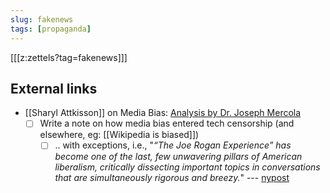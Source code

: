 ```yaml
---
slug: fakenews
tags: [propaganda]
---
```


[[[z:zettels?tag=fakenews]]]

## External links

- [[Sharyl Attkisson]] on Media Bias: [Analysis by Dr. Joseph Mercola](https://articles.mercola.com/sites/articles/archive/2020/11/22/sharyl-attkisson-media-bias.aspx)
  - [ ] Write a note on how media bias entered tech censorship (and elsewhere, eg: [[Wikipedia is biased]])
    - [ ] .. with exceptions, i.e., "*“The Joe Rogan Experience” has become one of the last, few unwavering pillars of American liberalism, critically dissecting important topics in conversations that are simultaneously rigorous and breezy.*" --- [nypost](https://nypost.com/2020/12/05/why-the-left-is-lashing-out-at-joe-rogan-and-his-podcast/)
